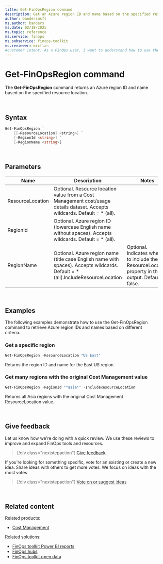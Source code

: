 ```yaml
---
title: Get-FinOpsRegion command
description: Get an Azure region ID and name based on the specified resource location using the Get-FinOpsRegion command in the FinOpsToolkit module.
author: bandersmsft
ms.author: banders
ms.date: 02/18/2025
ms.topic: reference
ms.service: finops
ms.subservice: finops-toolkit
ms.reviewer: micflan
#customer intent: As a FinOps user, I want to understand how to use the what Get-FinOpsRegion command in the FinOpsToolkit module.
---
```


<!-- markdownlint-disable-next-line MD025 -->
# Get-FinOpsRegion command

The **Get-FinOpsRegion** command returns an Azure region ID and name based on the specified resource location.

<br>

## Syntax

```powershell
Get-FinOpsRegion `
    [[-ResourceLocation] <string>] `
    [-RegionId <string>] `
    [-RegionName <string>]
```

<br>

## Parameters

| Name             | Description                                                                                                                      | Notes                                                                                                |
| ---------------- | -------------------------------------------------------------------------------------------------------------------------------- | ---------------------------------------------------------------------------------------------------- |
| ResourceLocation | Optional. Resource location value from a Cost Management cost/usage details dataset. Accepts wildcards. Default = \* (all).      |
| RegionId         | Optional. Azure region ID (lowercase English name without spaces). Accepts wildcards. Default = \* (all).                        |
| RegionName       | Optional. Azure region name (title case English name with spaces). Accepts wildcards. Default = \* (all).IncludeResourceLocation | Optional. Indicates whether to include the ResourceLocation property in the output. Default = false. |

<br>

## Examples

The following examples demonstrate how to use the Get-FinOpsRegion command to retrieve Azure region IDs and names based on different criteria.

### Get a specific region

```powershell
Get-FinOpsRegion -ResourceLocation "US East"
```

Returns the region ID and name for the East US region.

### Get many regions with the original Cost Management value

```powershell
Get-FinOpsRegion -RegionId "*asia*" -IncludeResourceLocation
```

Returns all Asia regions with the original Cost Management ResourceLocation value.

<br>

## Give feedback

Let us know how we're doing with a quick review. We use these reviews to improve and expand FinOps tools and resources.

> [!div class="nextstepaction"]
> [Give feedback](https://portal.azure.com/#view/HubsExtension/InProductFeedbackBlade/extensionName/FinOpsToolkit/cesQuestion/How%20easy%20or%20hard%20is%20it%20to%20use%20the%20FinOps%20toolkit%20PowerShell%20module%3F/cvaQuestion/How%20valuable%20are%20the%20FinOps%20toolkit%20PowerShell%20module%3F/surveyId/FTK0.8/bladeName/PowerShell/featureName/OpenData.GetRegion)

If you're looking for something specific, vote for an existing or create a new idea. Share ideas with others to get more votes. We focus on ideas with the most votes.

> [!div class="nextstepaction"]
> [Vote on or suggest ideas](https://github.com/microsoft/finops-toolkit/issues?q=is%3Aissue%20is%3Aopen%20label%3A%22Tool%3A%20PowerShell%22%20sort%3A"reactions-%2B1-desc")

<br>

## Related content

Related products:

- [Cost Management](/azure/cost-management-billing/costs/)

Related solutions:

- [FinOps toolkit Power BI reports](../../power-bi/reports.md)
- [FinOps hubs](../../hubs/finops-hubs-overview.md)
- [FinOps toolkit open data](../../open-data.md)

<br>

